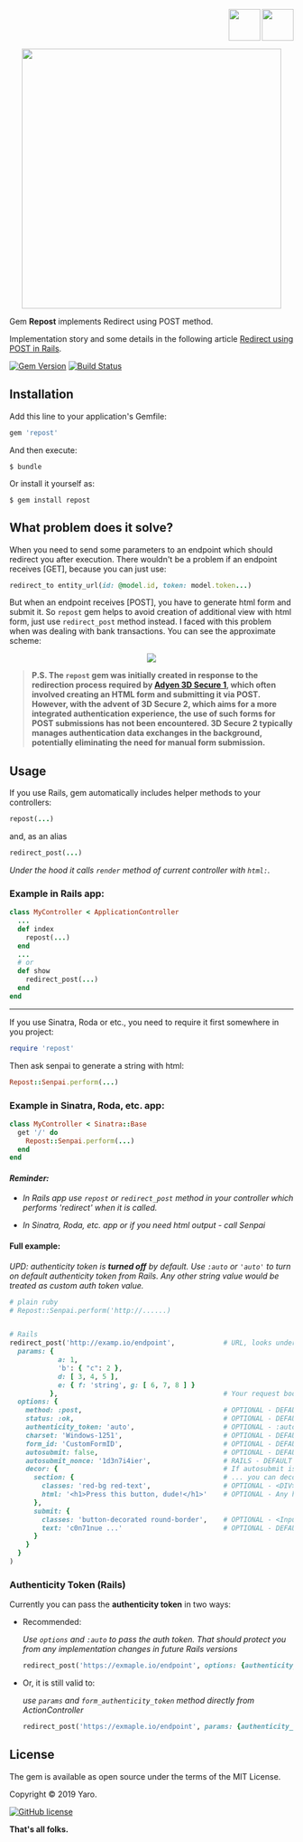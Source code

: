 <p align="right">
    <a href="https://github.com/vergilet/repost"><img align="" src="https://user-images.githubusercontent.com/2478436/51829223-cb05d600-22f5-11e9-9245-bc6e82dcf028.png" width="56" height="56" /></a>
<a href="https://rubygems.org/gems/repost"><img align="right" src="https://user-images.githubusercontent.com/2478436/51829691-c55cc000-22f6-11e9-99a5-42f88a8f2a55.png" width="56" height="56" /></a>
</p>


<p align="center">
    <a href="https://rubygems.org/gems/repost">
  <img width="460" src="https://user-images.githubusercontent.com/2478436/55672583-44491880-58a5-11e9-945c-939f90470df8.png"></a>
</p>

Gem **Repost** implements Redirect using POST method.

Implementation story and some details in the following article [Redirect using POST in Rails](https://medium.com/@momlookhowican/redirect-using-post-in-rails-5748da354343).

[![Gem Version](https://badge.fury.io/rb/repost.svg)](https://badge.fury.io/rb/repost)
[![Build Status](https://travis-ci.com/vergilet/repost.svg?branch=master)](https://app.travis-ci.com/github/vergilet/repost)

## Installation

Add this line to your application's Gemfile:

```ruby
gem 'repost'
```

And then execute:

    $ bundle

Or install it yourself as:

    $ gem install repost



## What problem does it solve?

When you need to send some parameters to an endpoint which should redirect you after execution. There wouldn't be a problem if an endpoint receives [GET], because you can just use: 
```ruby
redirect_to entity_url(id: @model.id, token: model.token...)
```


But when an endpoint receives [POST], you have to generate html form and submit it. So `repost` gem helps to avoid creation of additional view with html form, just use `redirect_post` method instead.
I faced with this problem when was dealing with bank transactions. You can see the approximate scheme:

<p align="center">
    <a href="https://user-images.githubusercontent.com/2478436/55143646-d0da3500-5147-11e9-91a3-1bac9d560fb2.png">
  <img src="https://user-images.githubusercontent.com/2478436/55143646-d0da3500-5147-11e9-91a3-1bac9d560fb2.png"></a>
</p>

> **P.S. The `repost` gem was initially created in response to the redirection process required by [Adyen 3D Secure 1](https://docs.adyen.com/online-payments/classic-integrations/api-integration-ecommerce/3d-secure/3d-secure-1/#step-2-redirect-to-the-card-issuer), which often involved creating an HTML form and submitting it via POST. <br>
However, with the advent of 3D Secure 2, which aims for a more integrated authentication experience, the use of such forms for POST submissions has not been encountered. 3D Secure 2 typically manages authentication data exchanges in the background, potentially eliminating the need for manual form submission.**


## Usage

If you use Rails, gem automatically includes helper methods to your controllers:

```ruby
repost(...)
```
and, as an alias

```ruby
redirect_post(...)
```

*Under the hood it calls `render` method of current controller with `html:`.*

### Example in Rails app:

```ruby
class MyController < ApplicationController
  ...
  def index
    repost(...)
  end
  ...
  # or
  def show
    redirect_post(...)
  end
end
```
______________

If you use Sinatra, Roda or etc., you need to require it first somewhere in you project:

```ruby
require 'repost'
```

Then ask senpai to generate a string with html:


```ruby
Repost::Senpai.perform(...)
```

### Example in Sinatra, Roda, etc. app:

```ruby
class MyController < Sinatra::Base
  get '/' do
    Repost::Senpai.perform(...)
  end
end
```



#### *Reminder:*

- *In Rails app use `repost` or `redirect_post` method in your controller which performs 'redirect' when it is called.*

- *In Sinatra, Roda, etc. app or if you need html output - call Senpai*


#### Full example:

*UPD: authenticity token is **turned off** by default. Use `:auto` or `'auto'` to turn on default authenticity token from Rails. Any other string value would be treated as custom auth token value.*

```ruby
# plain ruby
# Repost::Senpai.perform('http://......)


# Rails
redirect_post('http://examp.io/endpoint',            # URL, looks understandable
  params: {
            a: 1,
            'b': { "c": 2 },
            d: [ 3, 4, 5 ],
            e: { f: 'string', g: [ 6, 7, 8 ] }
          },                                         # Your request body, also nested params and arrays
  options: {
    method: :post,                                   # OPTIONAL - DEFAULT is :post, but you can use others if needed
    status: :ok,                                     # OPTIONAL - DEFAULT is :ok. This is the http status that the form will be returned with.
    authenticity_token: 'auto',                      # OPTIONAL - :auto or 'auto' for Rails form_authenticity_token, string - custom token
    charset: 'Windows-1251',                         # OPTIONAL - DEFAULT is "UTF-8", corresponds for accept-charset
    form_id: 'CustomFormID',                         # OPTIONAL - DEFAULT is autogenerated
    autosubmit: false,                               # OPTIONAL - DEFAULT is true, if you want to get a confirmation for redirect
    autosubmit_nonce: '1d3n7i4ier',                  # RAILS - DEFAULT is content_security_policy_nonce, for pure Ruby - string identifier, more info - https://edgeguides.rubyonrails.org/security.html#content-security-policy
    decor: {                                         # If autosubmit is turned off or Javascript is disabled on client
      section: {                                     # ... you can decorate confirmation section and button
        classes: 'red-bg red-text',                  # OPTIONAL - <DIV> section, set classNames, separate with space
        html: '<h1>Press this button, dude!</h1>'    # OPTIONAL - Any html, which will appear before submit button
      },
      submit: {
        classes: 'button-decorated round-border',    # OPTIONAL - <Input> with type submit, set classNames, separate with space
        text: 'c0n71nue ...'                         # OPTIONAL - DEFAULT is 'Continue'
      }
    }
  }
)

```

### Authenticity Token (Rails)

Currently you can pass the **authenticity token** in two ways:

* Recommended:

    *Use `options` and `:auto` to pass the auth token. That should protect you from any implementation changes in future Rails versions*

    ```ruby
    redirect_post('https://exmaple.io/endpoint', options: {authenticity_token: :auto})
    ```
* Or, it is still valid to:

    *use `params` and `form_authenticity_token` method directly from ActionController*
    ```ruby
    redirect_post('https://exmaple.io/endpoint', params: {authenticity_token: form_authenticity_token})
    ```



## License
The gem is available as open source under the terms of the MIT License.

Copyright © 2019 Yaro.

[![GitHub license](https://img.shields.io/badge/license-MIT-brightgreen)](https://raw.githubusercontent.com/vergilet/repost/master/LICENSE.txt)

**That's all folks.**
